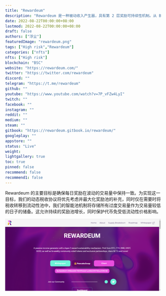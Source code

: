 ```yaml
---
title: "Rewardeum"
description: "Rewardeum 是一种被动收入产生器，具有第 2 层奖励可持续性机制。从 BTC、ETH、BNB、USDT、BUSD 以及社区投票的代币中挑选"
date: 2022-08-22T00:00:00+08:00
lastmod: 2022-08-22T00:00:00+08:00
draft: false
authors: ["浮尘"]
featuredImage: "rewardeum.png"
tags: ["High risk","Rewardeum"]
categories: ["nfts"]
nfts: ["High risk"]
blockchain: "BSC"
website: "https://rewardeum.com/"
twitter: "https://twitter.com/rewardeum"
discord: ""
telegram: "https://t.me/rewardeum"
github: ""
youtube: "https://www.youtube.com/watch?v=7P_vFZw4LyI"
twitch: ""
facebook: ""
instagram: ""
reddit: ""
medium: ""
steam: ""
gitbook: "https://rewardeum.gitbook.io/rewardeum/"
googleplay: ""
appstore: ""
status: "Live"
weight: 
lightgallery: true
toc: true
pinned: false
recommend: false
recommend1: false
---
```

Rewardeum 的主要目标是确保每日奖励在波动的交易量中保持一致。为实现这一目标，我们的动态税收协议将优先考虑并最大化奖励池的补充，同时仅在需要时将税收转移到流动性池中，我们的智能池机制将存储所有过度交易量作为交易量较低的日子的储备。这允许持续的奖励池增长，同时保护代币免受低流动性价格影响。

![7415532313](7415532313.png)